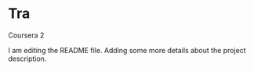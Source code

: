 # Tra
Coursera 2

I am editing the README file. Adding some more details about the project description.



